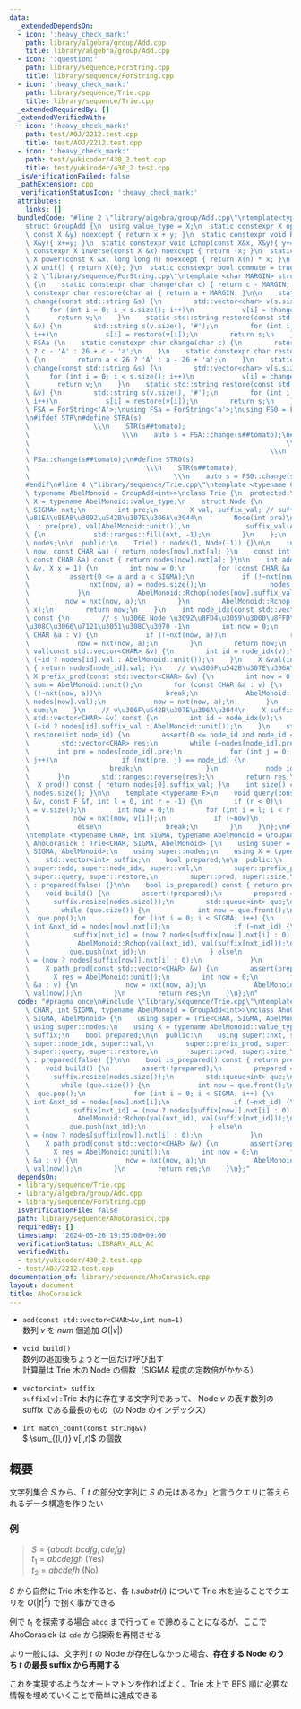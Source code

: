 ```yaml
---
data:
  _extendedDependsOn:
  - icon: ':heavy_check_mark:'
    path: library/algebra/group/Add.cpp
    title: library/algebra/group/Add.cpp
  - icon: ':question:'
    path: library/sequence/ForString.cpp
    title: library/sequence/ForString.cpp
  - icon: ':heavy_check_mark:'
    path: library/sequence/Trie.cpp
    title: library/sequence/Trie.cpp
  _extendedRequiredBy: []
  _extendedVerifiedWith:
  - icon: ':heavy_check_mark:'
    path: test/AOJ/2212.test.cpp
    title: test/AOJ/2212.test.cpp
  - icon: ':heavy_check_mark:'
    path: test/yukicoder/430_2.test.cpp
    title: test/yukicoder/430_2.test.cpp
  _isVerificationFailed: false
  _pathExtension: cpp
  _verificationStatusIcon: ':heavy_check_mark:'
  attributes:
    links: []
  bundledCode: "#line 2 \"library/algebra/group/Add.cpp\"\ntemplate<typename X>\n\
    struct GroupAdd {\n  using value_type = X;\n  static constexpr X op(const X &x,\
    \ const X &y) noexcept { return x + y; }\n  static constexpr void Rchop(X&x, const\
    \ X&y){ x+=y; }\n  static constexpr void Lchop(const X&x, X&y){ y+=x; }\n  static\
    \ constexpr X inverse(const X &x) noexcept { return -x; }\n  static constexpr\
    \ X power(const X &x, long long n) noexcept { return X(n) * x; }\n  static constexpr\
    \ X unit() { return X(0); }\n  static constexpr bool commute = true;\n};\n#line\
    \ 2 \"library/sequence/ForString.cpp\"\ntemplate <char MARGIN> struct ForString\
    \ {\n    static constexpr char change(char c) { return c - MARGIN; }\n    static\
    \ constexpr char restore(char a) { return a + MARGIN; }\n\n    static std::vector<char>\
    \ change(const std::string &s) {\n        std::vector<char> v(s.size());\n   \
    \     for (int i = 0; i < s.size(); i++)\n            v[i] = change(s[i]);\n \
    \       return v;\n    }\n    static std::string restore(const std::vector<char>\
    \ &v) {\n        std::string s(v.size(), '#');\n        for (int i = 0; i < v.size();\
    \ i++)\n            s[i] = restore(v[i]);\n        return s;\n    }\n};\nstruct\
    \ FSAa {\n    static constexpr char change(char c) {\n        return c <= 'Z'\
    \ ? c - 'A' : 26 + c - 'a';\n    }\n    static constexpr char restore(char a)\
    \ {\n        return a < 26 ? 'A' : a - 26 + 'a';\n    }\n    static std::vector<char>\
    \ change(const std::string &s) {\n        std::vector<char> v(s.size());\n   \
    \     for (int i = 0; i < s.size(); i++)\n            v[i] = change(s[i]);\n \
    \       return v;\n    }\n    static std::string restore(const std::vector<char>\
    \ &v) {\n        std::string s(v.size(), '#');\n        for (int i = 0; i < v.size();\
    \ i++)\n            s[i] = restore(v[i]);\n        return s;\n    }\n};\nusing\
    \ FSA = ForString<'A'>;\nusing FSa = ForString<'a'>;\nusing FS0 = ForString<'0'>;\n\
    \n#ifdef STR\n#define STRA(s)                                                \
    \                \\\n    STR(s##tomato);                                     \
    \                       \\\n    auto s = FSA::change(s##tomato);\n#define STRa(s)\
    \                                                                \\\n    STR(s##tomato);\
    \                                                            \\\n    auto s =\
    \ FSa::change(s##tomato);\n#define STR0(s)                                   \
    \                             \\\n    STR(s##tomato);                        \
    \                                    \\\n    auto s = FS0::change(s##tomato);\n\
    #endif\n#line 4 \"library/sequence/Trie.cpp\"\ntemplate <typename CHAR, int SIGMA,\
    \ typename AbelMonoid = GroupAdd<int>>\nclass Trie {\n  protected:\n    using\
    \ X = typename AbelMonoid::value_type;\n    struct Node {\n        std::array<int,\
    \ SIGMA> nxt;\n        int pre;\n        X val, suffix_val; // suffix_val \u306F\
    \u81EA\u8EAB\u3092\u542B\u307E\u306A\u3044\n        Node(int pre)\n          \
    \  : pre(pre), val(AbelMonoid::unit()),\n              suffix_val(AbelMonoid::unit())\
    \ {\n            std::ranges::fill(nxt, -1);\n        }\n    };\n    std::vector<Node>\
    \ nodes;\n\n  public:\n    Trie() : nodes(1, Node(-1)) {}\n\n    int &nxt(int\
    \ now, const CHAR &a) { return nodes[now].nxt[a]; }\n    const int &nxt(int now,\
    \ const CHAR &a) const { return nodes[now].nxt[a]; }\n\n    int add(const std::vector<CHAR>\
    \ &v, X x = 1) {\n        int now = 0;\n        for (const CHAR &a : v) {\n  \
    \          assert(0 <= a and a < SIGMA);\n            if (!~nxt(now, a)) {\n \
    \               nxt(now, a) = nodes.size();\n                nodes.emplace_back(now);\n\
    \            }\n            AbelMonoid::Rchop(nodes[now].suffix_val, x);\n   \
    \         now = nxt(now, a);\n        }\n        AbelMonoid::Rchop(nodes[now].val,\
    \ x);\n        return now;\n    }\n    int node_idx(const std::vector<CHAR> &v)\
    \ const {\n        // s \u306E Node \u3092\u8FD4\u3059\u3000\u8FFD\u52A0\u3055\
    \u308C\u3066\u7121\u3051\u308C\u3070 -1\n        int now = 0;\n        for (const\
    \ CHAR &a : v) {\n            if (!~nxt(now, a))\n                return -1;\n\
    \            now = nxt(now, a);\n        }\n        return now;\n    }\n    X\
    \ val(const std::vector<CHAR> &v) {\n        int id = node_idx(v);\n        return\
    \ (~id ? nodes[id].val : AbelMonoid::unit());\n    }\n    X &val(int node_id)\
    \ { return nodes[node_id].val; }\n    // v\u306F\u542B\u307E\u306A\u3044\n   \
    \ X prefix_prod(const std::vector<CHAR> &v) {\n        int now = 0;\n        X\
    \ sum = AbelMonoid::unit();\n        for (const CHAR &a : v) {\n            if\
    \ (!~nxt(now, a))\n                break;\n            AbelMonoid::Rchop(sum,\
    \ nodes[now].val);\n            now = nxt(now, a);\n        }\n        return\
    \ sum;\n    }\n    // v\u306F\u542B\u307E\u306A\u3044\n    X suffix_prod(const\
    \ std::vector<CHAR> &v) const {\n        int id = node_idx(v);\n        return\
    \ (~id ? nodes[id].suffix_val : AbelMonoid::unit());\n    }\n    std::vector<CHAR>\
    \ restore(int node_id) {\n        assert(0 <= node_id and node_id < nodes.size());\n\
    \        std::vector<CHAR> res;\n        while (~nodes[node_id].pre) {\n     \
    \       int pre = nodes[node_id].pre;\n            for (int j = 0; j < SIGMA;\
    \ j++)\n                if (nxt(pre, j) == node_id) {\n                    res.push_back(j);\n\
    \                    break;\n                }\n            node_id = pre;\n \
    \       }\n        std::ranges::reverse(res);\n        return res;\n    }\n  \
    \  X prod() const { return nodes[0].suffix_val; }\n    int size() const { return\
    \ nodes.size(); }\n\n    template <typename F>\n    void query(const std::vector<CHAR>\
    \ &v, const F &f, int l = 0, int r = -1) {\n        if (r < 0)\n            r\
    \ = v.size();\n        int now = 0;\n        for (int i = l; i < r; i++) {\n \
    \           now = nxt(now, v[i]);\n            if (~now)\n                f(now);\n\
    \            else\n                break;\n        }\n    }\n};\n#line 3 \"library/sequence/AhoCorasick.cpp\"\
    \ntemplate <typename CHAR, int SIGMA, typename AbelMonoid = GroupAdd<int>>\nclass\
    \ AhoCorasick : Trie<CHAR, SIGMA, AbelMonoid> {\n    using super = Trie<CHAR,\
    \ SIGMA, AbelMonoid>;\n    using super::nodes;\n    using X = typename AbelMonoid::value_type;\n\
    \    std::vector<int> suffix;\n    bool prepared;\n\n  public:\n    using super::nxt,\
    \ super::add, super::node_idx, super::val,\n        super::prefix_prod, super::suffix_prod,\
    \ super::query, super::restore,\n        super::prod, super::size;\n\n    AhoCorasick()\
    \ : prepared(false) {}\n\n    bool is_prepared() const { return prepared; }\n\n\
    \    void build() {\n        assert(!prepared);\n        prepared = true;\n  \
    \      suffix.resize(nodes.size());\n        std::queue<int> que;\n        que.push(0);\n\
    \        while (que.size()) {\n            int now = que.front();\n          \
    \  que.pop();\n            for (int i = 0; i < SIGMA; i++) {\n               \
    \ int &nxt_id = nodes[now].nxt[i];\n                if (~nxt_id) {\n         \
    \           suffix[nxt_id] = (now ? nodes[suffix[now]].nxt[i] : 0);\n        \
    \            AbelMonoid::Rchop(val(nxt_id), val(suffix[nxt_id]));\n          \
    \          que.push(nxt_id);\n                } else\n                    nxt_id\
    \ = (now ? nodes[suffix[now]].nxt[i] : 0);\n            }\n        }\n    }\n\n\
    \    X path_prod(const std::vector<CHAR> &v) {\n        assert(prepared);\n  \
    \      X res = AbelMonoid::unit();\n        int now = 0;\n        for (const CHAR\
    \ &a : v) {\n            now = nxt(now, a);\n            AbelMonoid::Rchop(res,\
    \ val(now));\n        }\n        return res;\n    }\n};\n"
  code: "#pragma once\n#include \"library/sequence/Trie.cpp\"\ntemplate <typename\
    \ CHAR, int SIGMA, typename AbelMonoid = GroupAdd<int>>\nclass AhoCorasick : Trie<CHAR,\
    \ SIGMA, AbelMonoid> {\n    using super = Trie<CHAR, SIGMA, AbelMonoid>;\n   \
    \ using super::nodes;\n    using X = typename AbelMonoid::value_type;\n    std::vector<int>\
    \ suffix;\n    bool prepared;\n\n  public:\n    using super::nxt, super::add,\
    \ super::node_idx, super::val,\n        super::prefix_prod, super::suffix_prod,\
    \ super::query, super::restore,\n        super::prod, super::size;\n\n    AhoCorasick()\
    \ : prepared(false) {}\n\n    bool is_prepared() const { return prepared; }\n\n\
    \    void build() {\n        assert(!prepared);\n        prepared = true;\n  \
    \      suffix.resize(nodes.size());\n        std::queue<int> que;\n        que.push(0);\n\
    \        while (que.size()) {\n            int now = que.front();\n          \
    \  que.pop();\n            for (int i = 0; i < SIGMA; i++) {\n               \
    \ int &nxt_id = nodes[now].nxt[i];\n                if (~nxt_id) {\n         \
    \           suffix[nxt_id] = (now ? nodes[suffix[now]].nxt[i] : 0);\n        \
    \            AbelMonoid::Rchop(val(nxt_id), val(suffix[nxt_id]));\n          \
    \          que.push(nxt_id);\n                } else\n                    nxt_id\
    \ = (now ? nodes[suffix[now]].nxt[i] : 0);\n            }\n        }\n    }\n\n\
    \    X path_prod(const std::vector<CHAR> &v) {\n        assert(prepared);\n  \
    \      X res = AbelMonoid::unit();\n        int now = 0;\n        for (const CHAR\
    \ &a : v) {\n            now = nxt(now, a);\n            AbelMonoid::Rchop(res,\
    \ val(now));\n        }\n        return res;\n    }\n};"
  dependsOn:
  - library/sequence/Trie.cpp
  - library/algebra/group/Add.cpp
  - library/sequence/ForString.cpp
  isVerificationFile: false
  path: library/sequence/AhoCorasick.cpp
  requiredBy: []
  timestamp: '2024-05-26 19:55:08+09:00'
  verificationStatus: LIBRARY_ALL_AC
  verifiedWith:
  - test/yukicoder/430_2.test.cpp
  - test/AOJ/2212.test.cpp
documentation_of: library/sequence/AhoCorasick.cpp
layout: document
title: AhoCorasick
---
```

* ```add(const std::vector<CHAR>&v,int num=1)```  
数列 $v$ を $num$ 個追加
$O(|v|)$

* ```void build()```  
数列の追加後ちょうど一回だけ呼び出す  
計算量は Trie 木の Node の個数（SIGMA 程度の定数倍がかかる）

* ```vector<int> suffix```  
```suffix[v]:```Trie 木内に存在する文字列であって、 Node $v$ の表す数列の suffix である最長のもの（の Node のインデックス）

* ```int match_count(const string&v)```  
$ \sum_{(l,r)} v[l,r)$ の個数 

## 概要
文字列集合 $S$ から、「 $t$ の部分文字列に $S$ の元はあるか」と言うクエリに答えられるデータ構造を作りたい  

### 例
>$S=\{abcdt,bcdfg,cdefg\}$  
>$t_1=abcdefgh$ (Yes)  
>$t_2=abcdefh$ (No)  


$S$ から自然に Trie 木を作ると、各 $t.substr(i)$ について Trie 木を辿ることでクエリを $O(|t|^2)$ で捌く事ができる  

例で $t_1$ を探索する場合 ```abcd``` まで行って ```e``` で諦めることになるが、ここで AhoCorasick は ```cde``` から探索を再開させる

より一般には、文字列 $t$ の Node が存在しなかった場合、**存在する Node のうち $t$ の最長 suffix から再開する**  

これを実現するようなオートマトンを作ればよく、Trie 木上で BFS 順に必要な情報を埋めていくことで簡単に達成できる